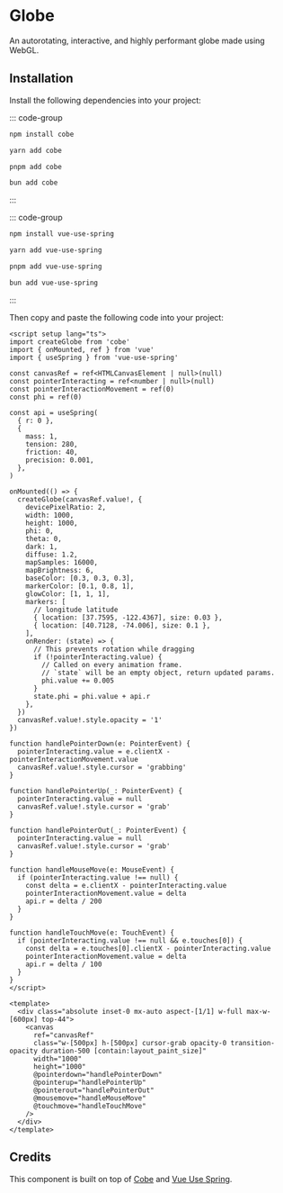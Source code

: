 # Globe

An autorotating, interactive, and highly performant globe made using WebGL.

<demo src="../../src/example/globe/Demo.vue" srcCode="../../src/spark-ui-demos/globe/Globe.vue" />

## Installation

Install the following dependencies into your project:

::: code-group

```sh [npm]
npm install cobe
```

```sh [yarn]
yarn add cobe
```

```sh [pnpm]
pnpm add cobe
```

```sh [bun]
bun add cobe
```

:::

::: code-group

```sh [npm]
npm install vue-use-spring
```

```sh [yarn]
yarn add vue-use-spring
```

```sh [pnpm]
pnpm add vue-use-spring
```

```sh [bun]
bun add vue-use-spring
```

:::

Then copy and paste the following code into your project:

```vue [Globe.vue]
<script setup lang="ts">
import createGlobe from 'cobe'
import { onMounted, ref } from 'vue'
import { useSpring } from 'vue-use-spring'

const canvasRef = ref<HTMLCanvasElement | null>(null)
const pointerInteracting = ref<number | null>(null)
const pointerInteractionMovement = ref(0)
const phi = ref(0)

const api = useSpring(
  { r: 0 },
  {
    mass: 1,
    tension: 280,
    friction: 40,
    precision: 0.001,
  },
)

onMounted(() => {
  createGlobe(canvasRef.value!, {
    devicePixelRatio: 2,
    width: 1000,
    height: 1000,
    phi: 0,
    theta: 0,
    dark: 1,
    diffuse: 1.2,
    mapSamples: 16000,
    mapBrightness: 6,
    baseColor: [0.3, 0.3, 0.3],
    markerColor: [0.1, 0.8, 1],
    glowColor: [1, 1, 1],
    markers: [
      // longitude latitude
      { location: [37.7595, -122.4367], size: 0.03 },
      { location: [40.7128, -74.006], size: 0.1 },
    ],
    onRender: (state) => {
      // This prevents rotation while dragging
      if (!pointerInteracting.value) {
        // Called on every animation frame.
        // `state` will be an empty object, return updated params.
        phi.value += 0.005
      }
      state.phi = phi.value + api.r
    },
  })
  canvasRef.value!.style.opacity = '1'
})

function handlePointerDown(e: PointerEvent) {
  pointerInteracting.value = e.clientX - pointerInteractionMovement.value
  canvasRef.value!.style.cursor = 'grabbing'
}

function handlePointerUp(_: PointerEvent) {
  pointerInteracting.value = null
  canvasRef.value!.style.cursor = 'grab'
}

function handlePointerOut(_: PointerEvent) {
  pointerInteracting.value = null
  canvasRef.value!.style.cursor = 'grab'
}

function handleMouseMove(e: MouseEvent) {
  if (pointerInteracting.value !== null) {
    const delta = e.clientX - pointerInteracting.value
    pointerInteractionMovement.value = delta
    api.r = delta / 200
  }
}

function handleTouchMove(e: TouchEvent) {
  if (pointerInteracting.value !== null && e.touches[0]) {
    const delta = e.touches[0].clientX - pointerInteracting.value
    pointerInteractionMovement.value = delta
    api.r = delta / 100
  }
}
</script>

<template>
  <div class="absolute inset-0 mx-auto aspect-[1/1] w-full max-w-[600px] top-44">
    <canvas
      ref="canvasRef"
      class="w-[500px] h-[500px] cursor-grab opacity-0 transition-opacity duration-500 [contain:layout_paint_size]"
      width="1000"
      height="1000"
      @pointerdown="handlePointerDown"
      @pointerup="handlePointerUp"
      @pointerout="handlePointerOut"
      @mousemove="handleMouseMove"
      @touchmove="handleTouchMove"
    />
  </div>
</template>
```

## Credits

This component is built on top of [Cobe](https://cobe.vercel.app/) and [Vue Use Spring](https://github.com/posva/vue-use-spring).
